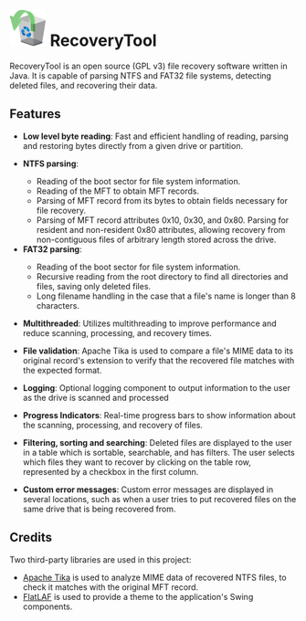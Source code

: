 <h1><img src="https://github.com/jakegallon/recovery-tool/blob/master/src/res/icon.png" width="64" height="64" alt="logo"/> RecoveryTool</h1>
<p>RecoveryTool is an open source (GPL v3) file recovery software written in Java. It is capable of parsing NTFS and FAT32 file systems, detecting deleted files, and recovering their data.</p>
<p></p>
<h2>Features</h2>
<ul>
  <li><p><b>Low level byte reading</b>: Fast and efficient handling of reading, parsing and restoring bytes directly from a given drive or partition.</p></li>
  <li><div><b>NTFS parsing</b>:
    <ul> 
        <li>Reading of the boot sector for file system information.</li>
        <li>Reading of the MFT to obtain MFT records.</li>
        <li>Parsing of MFT record from its bytes to obtain fields necessary for file recovery.</li>
        <li>Parsing of MFT record attributes 0x10, 0x30, and 0x80. Parsing for resident and non-resident 0x80 attributes, allowing recovery from non-contiguous files of arbitrary length stored across the drive.</li>
    </ul>
  </div></li>
  <li><div><b>FAT32 parsing</b>:
    <ul> 
        <li>Reading of the boot sector for file system information.</li>
        <li>Recursive reading from the root directory to find all directories and files, saving only deleted files.</li>
        <li>Long filename handling in the case that a file's name is longer than 8 characters.</li>
    </ul>
  </div></li>
  <li><p><b>Multithreaded</b>: Utilizes multithreading to improve performance and reduce scanning, processing, and recovery times.</p></li>
  <li><p><b>File validation</b>: Apache Tika is used to compare a file's MIME data to its original record's extension to verify that the recovered file matches with the expected format.</p></li>
  <li><p><b>Logging</b>: Optional logging component to output information to the user as the drive is scanned and processed</p></li>
  <li><p><b>Progress Indicators</b>: Real-time progress bars to show information about the scanning, processing, and recovery of files.</p></li>
  <li><p><b>Filtering, sorting and searching</b>: Deleted files are displayed to the user in a table which is sortable, searchable, and has filters. The user selects which files they want to recover by clicking on the table row, represented by a checkbox in the first column.</p></li>
  <li><p><b>Custom error messages</b>: Custom error messages are displayed in several locations, such as when a user tries to put recovered files on the same drive that is being recovered from.</p></li>
</ul>
<h2>Credits</h2>
<p>Two third-party libraries are used in this project:</p>
<ul>
  <li><a href="https://github.com/apache/tika">Apache Tika</a> is used to analyze MIME data of recovered NTFS files, to check it matches with the original MFT record.</li>
  <li><a href="https://github.com/JFormDesigner/FlatLaf">FlatLAF</a> is used to provide a theme to the application's Swing components.</li>
</ul>
